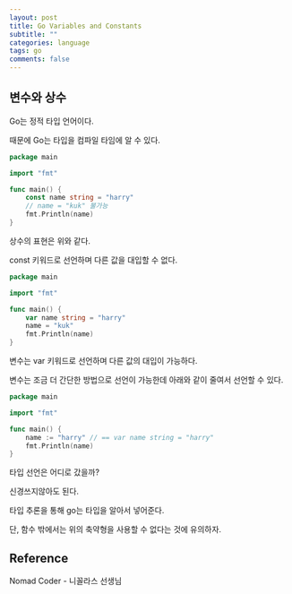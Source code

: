 ```yaml
---
layout: post
title: Go Variables and Constants
subtitle: ""
categories: language
tags: go
comments: false
---
```


## 변수와 상수

Go는 정적 타입 언어이다.

때문에 Go는 타입을 컴파일 타임에 알 수 있다.

```go
package main

import "fmt"

func main() {
	const name string = "harry"
	// name = "kuk" 불가능
	fmt.Println(name)
}
```

상수의 표현은 위와 같다.

const 키워드로 선언하며 다른 값을 대입할 수 없다.

```go
package main

import "fmt"

func main() {
	var name string = "harry"
	name = "kuk"
	fmt.Println(name)
}
```

변수는 var 키워드로 선언하며 다른 값의 대입이 가능하다.

변수는 조금 더 간단한 방법으로 선언이 가능한데 아래와 같이 줄여서 선언할 수 있다.

```go
package main

import "fmt"

func main() {
	name := "harry" // == var name string = "harry"
	fmt.Println(name)
}
```

타입 선언은 어디로 갔을까?

신경쓰지않아도 된다.

타입 추론을 통해 go는 타입을 알아서 넣어준다.

단, 함수 밖에서는 위의 축약형을 사용할 수 없다는 것에 유의하자.

## Reference

Nomad Coder - 니꼴라스 선생님
